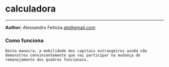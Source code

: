 # calculadora

--- 
**Author:** Alessandro Feitoza <ale@email.com>


### Como funciona
`Desta maneira, a mobilidade dos capitais estrangeiros ainda não demonstrou convincentemente que vai participar na mudança do remanejamento dos quadros funcionais.`
